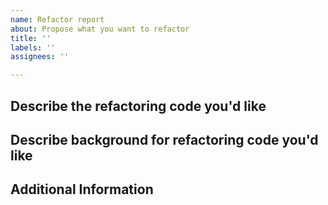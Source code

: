 ```yaml
---
name: Refactor report
about: Propose what you want to refactor
title: ''
labels: ''
assignees: ''

---
```


**Describe the refactoring code you'd like**
- 

**Describe background for refactoring code you'd like**
- 

**Additional Information**
-
